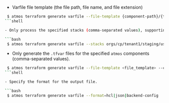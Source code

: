 - Varfile file template (the file path, file name, and file extension)

```bash
 $ atmos terraform generate varfile --file-template {component-path}/{tenant}/{environment}-{stage}.tf.json --format json
```shell

- Only process the specified stacks (comma-separated values), supporting top-level stack manifest paths or derived Atmos stack names

```bash
 $ atmos terraform generate varfile --stacks orgs/cp/tenant1/staging/us-east-2,orgs/cp/tenant2/dev/us-east-2
```

- Only generate the `.tfvar` files for the specified `atmos` components (comma-separated values).

```bash
 $ atmos terraform generate varfile --file-template <file_template> --components <component1>,<component2>
```shell

- Specify the format for the output file.

```bash
 $ atmos terraform generate varfile --format=hcl|json|backend-config
```
